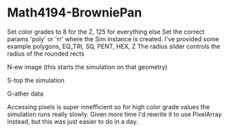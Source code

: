 # Math4194-BrowniePan

Set color grades to 8 for the Z, 125 for everything else
Set the correct params 'poly' or 'rr' where the Sim instance is created. I've provided some example polygons, EQ_TRI, SQ, PENT, HEX, Z
The radius slider controls the radius of the rounded rects

N-ew image (this starts the simulation on that geometry)

S-top the simulation

G-ather data

Accessing pixels is super innefficient so for high color grade values the simulation runs really slowly. Given more time I'd rewrite it to use PixelArray instead, but this was just easier to do in a day.
